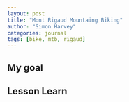 ```yaml
---
layout: post
title: "Mont Rigaud Mountaing Biking"
author: "Simon Harvey"
categories: journal
tags: [bike, mtb, rigaud]
---
```



## My goal


## Lesson Learn
